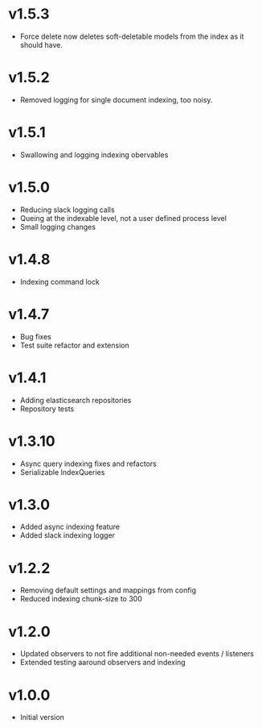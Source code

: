 # v1.5.3

- Force delete now deletes soft-deletable models from the index as it should have.

# v1.5.2

- Removed logging for single document indexing, too noisy.

# v1.5.1

- Swallowing and logging indexing obervables

# v1.5.0

- Reducing slack logging calls
- Queing at the indexable level, not a user defined process level
- Small logging changes

# v1.4.8

- Indexing command lock

# v1.4.7

- Bug fixes
- Test suite refactor and extension

# v1.4.1

- Adding elasticsearch repositories
- Repository tests

# v1.3.10

- Async query indexing fixes and refactors
- Serializable IndexQueries

# v1.3.0

- Added async indexing feature
- Added slack indexing logger

# v1.2.2

- Removing default settings and mappings from config
- Reduced indexing chunk-size to 300

# v1.2.0

- Updated observers to not fire additional non-needed events / listeners
- Extended testing aaround observers and indexing

# v1.0.0

- Initial version